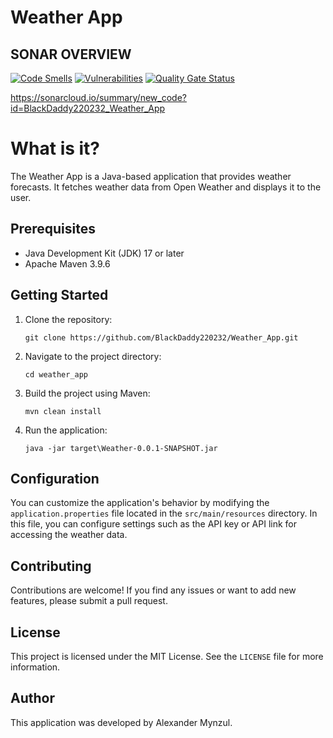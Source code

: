 # Weather App

## SONAR OVERVIEW
[![Code Smells](https://sonarcloud.io/api/project_badges/measure?project=BlackDaddy220232_Weather_App&metric=code_smells)](https://sonarcloud.io/summary/new_code?id=BlackDaddy220232_Weather_App)
[![Vulnerabilities](https://sonarcloud.io/api/project_badges/measure?project=BlackDaddy220232_Weather_App&metric=vulnerabilities)](https://sonarcloud.io/summary/new_code?id=BlackDaddy220232_Weather_App)
[![Quality Gate Status](https://sonarcloud.io/api/project_badges/measure?project=BlackDaddy220232_Weather_App&metric=alert_status)](https://sonarcloud.io/summary/new_code?id=BlackDaddy220232_Weather_App)

https://sonarcloud.io/summary/new_code?id=BlackDaddy220232_Weather_App

# What is it?

The Weather App is a Java-based application that provides weather forecasts. It fetches weather data from Open Weather and displays it to the user.

## Prerequisites

- Java Development Kit (JDK) 17 or later
- Apache Maven 3.9.6

## Getting Started

1. Clone the repository:
   ```
   git clone https://github.com/BlackDaddy220232/Weather_App.git
   ``` 
3. Navigate to the project directory:
   ```
   cd weather_app
   ```
5. Build the project using Maven:
   ```
   mvn clean install
   ```
7. Run the application:
   ```
   java -jar target\Weather-0.0.1-SNAPSHOT.jar
   ```
## Configuration

You can customize the application's behavior by modifying the `application.properties` file located in the `src/main/resources` directory. In this file, you can configure settings such as the API key or API link for accessing the weather data.

## Contributing

Contributions are welcome! If you find any issues or want to add new features, please submit a pull request.

## License

This project is licensed under the MIT License. See the `LICENSE` file for more information.

## Author

This application was developed by Alexander Mynzul.

